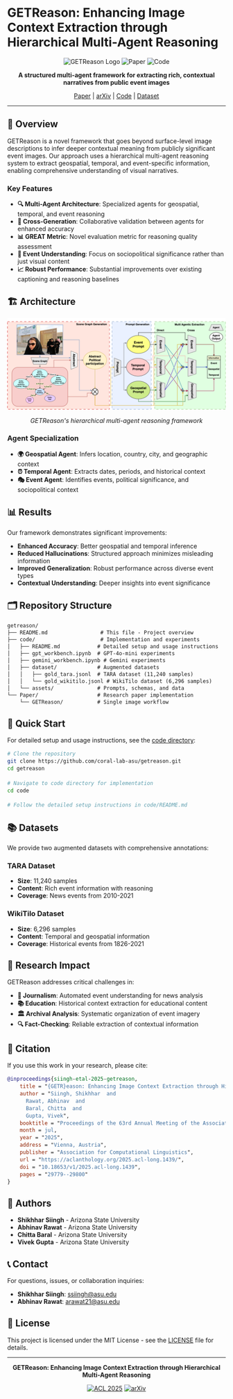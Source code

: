 # GETReason: Enhancing Image Context Extraction through Hierarchical Multi-Agent Reasoning

<div align="center">

![GETReason Logo](https://img.shields.io/badge/GETReason-ACL%202025-blue)
![Paper](https://img.shields.io/badge/Paper-ACL%202025-green)
![Code](https://img.shields.io/badge/Code-Available-orange)

**A structured multi-agent framework for extracting rich, contextual narratives from public event images**

[Paper](https://aclanthology.org/2025.acl-long.1439/) | [arXiv](https://arxiv.org/abs/2505.21863) | [Code](./code/) | [Dataset](./code/dataset/)

</div>

---

## 🎯 Overview

GETReason is a novel framework that goes beyond surface-level image descriptions to infer deeper contextual meaning from publicly significant event images. Our approach uses a hierarchical multi-agent reasoning system to extract geospatial, temporal, and event-specific information, enabling comprehensive understanding of visual narratives.

### Key Features

- **🔍 Multi-Agent Architecture**: Specialized agents for geospatial, temporal, and event reasoning
- **🔄 Cross-Generation**: Collaborative validation between agents for enhanced accuracy
- **📊 GREAT Metric**: Novel evaluation metric for reasoning quality assessment
- **🎯 Event Understanding**: Focus on sociopolitical significance rather than just visual content
- **📈 Robust Performance**: Substantial improvements over existing captioning and reasoning baselines

## 🏗️ Architecture

<div align="center">

![GETReason Architecture](./src/assets/images/diagrams/GETReason_architecture.drawio_1.png)

*GETReason's hierarchical multi-agent reasoning framework*

</div>

### Agent Specialization

- **🌍 Geospatial Agent**: Infers location, country, city, and geographic context
- **⏰ Temporal Agent**: Extracts dates, periods, and historical context
- **🎭 Event Agent**: Identifies events, political significance, and sociopolitical context

## 📊 Results

Our framework demonstrates significant improvements:

- **Enhanced Accuracy**: Better geospatial and temporal inference
- **Reduced Hallucinations**: Structured approach minimizes misleading information
- **Improved Generalization**: Robust performance across diverse event types
- **Contextual Understanding**: Deeper insights into event significance

## 🗂️ Repository Structure

```
getreason/
├── README.md                 # This file - Project overview
├── code/                     # Implementation and experiments
│   ├── README.md            # Detailed setup and usage instructions
│   ├── gpt_workbench.ipynb  # GPT-4o-mini experiments
│   ├── gemini_workbench.ipynb # Gemini experiments
│   ├── dataset/             # Augmented datasets
│   │   ├── gold_tara.jsonl  # TARA dataset (11,240 samples)
│   │   └── gold_wikitilo.jsonl # WikiTilo dataset (6,296 samples)
│   └── assets/              # Prompts, schemas, and data
└── Paper/                   # Research paper implementation
    └── GETReason/           # Single image workflow
```

## 🚀 Quick Start

For detailed setup and usage instructions, see the [code directory](./code/):

```bash
# Clone the repository
git clone https://github.com/coral-lab-asu/getreason.git
cd getreason

# Navigate to code directory for implementation
cd code

# Follow the detailed setup instructions in code/README.md
```

## 📚 Datasets

We provide two augmented datasets with comprehensive annotations:

### TARA Dataset

- **Size**: 11,240 samples
- **Content**: Rich event information with reasoning
- **Coverage**: News events from 2010-2021

### WikiTilo Dataset

- **Size**: 6,296 samples
- **Content**: Temporal and geospatial information
- **Coverage**: Historical events from 1826-2021

## 🔬 Research Impact

GETReason addresses critical challenges in:

- **📰 Journalism**: Automated event understanding for news analysis
- **📚 Education**: Historical context extraction for educational content
- **🏛️ Archival Analysis**: Systematic organization of event imagery
- **🔍 Fact-Checking**: Reliable extraction of contextual information

## 📄 Citation

If you use this work in your research, please cite:

```bibtex
@inproceedings{siingh-etal-2025-getreason,
    title = "{GETR}eason: Enhancing Image Context Extraction through Hierarchical Multi-Agent Reasoning",
    author = "Siingh, Shikhhar  and
      Rawat, Abhinav  and
      Baral, Chitta  and
      Gupta, Vivek",
    booktitle = "Proceedings of the 63rd Annual Meeting of the Association for Computational Linguistics (Volume 1: Long Papers)",
    month = jul,
    year = "2025",
    address = "Vienna, Austria",
    publisher = "Association for Computational Linguistics",
    url = "https://aclanthology.org/2025.acl-long.1439/",
    doi = "10.18653/v1/2025.acl-long.1439",
    pages = "29779--29800"
}
```

## 👥 Authors

- **Shikhhar Siingh** - Arizona State University
- **Abhinav Rawat** - Arizona State University
- **Chitta Baral** - Arizona State University
- **Vivek Gupta** - Arizona State University

## 📞 Contact

For questions, issues, or collaboration inquiries:

- **Shikhhar Siingh**: ssiingh@asu.edu
- **Abhinav Rawat**: arawat21@asu.edu

## 📄 License

This project is licensed under the MIT License - see the [LICENSE](LICENSE) file for details.

---

<div align="center">

**GETReason: Enhancing Image Context Extraction through Hierarchical Multi-Agent Reasoning**

[![ACL 2025](https://img.shields.io/badge/ACL-2025-blue)](https://aclanthology.org/2025.acl-long.1439/)
[![arXiv](https://img.shields.io/badge/arXiv-2505.21863-b31b1b)](https://arxiv.org/abs/2505.21863)

</div>
